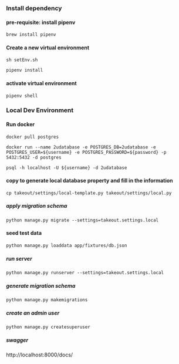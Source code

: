 ### Install dependency

#### pre-requisite: install pipenv
```
brew install pipenv
```

#### Create a new virtual environment
```
sh setEnv.sh
```

```
pipenv install
```

#### activate virtual environment
```
pipenv shell
```

### Local Dev Environment

#### Run docker
```
docker pull postgres
```
```
docker run --name 2udatabase -e POSTGRES_DB=2udatabase -e POSTGRES_USER=${username} -e POSTGRES_PASSWORD=${password} -p 5432:5432 -d postgres
```
```
psql -h localhost -U ${username} -d 2udatabase
```

#### copy to generate local database property and fill in the information
```
cp takeout/settings/local-template.py takeout/settings/local.py
```

##### apply migration schema
```
python manage.py migrate --settings=takeout.settings.local
```
#### seed test data
```
python manage.py loaddata app/fixtures/db.json
```
##### run server
```
python manage.py runserver --settings=takeout.settings.local
```
##### generate migration schema
```
python manage.py makemigrations
```
##### create an admin user
```
python manage.py createsuperuser
```
##### swagger
http://localhost:8000/docs/
